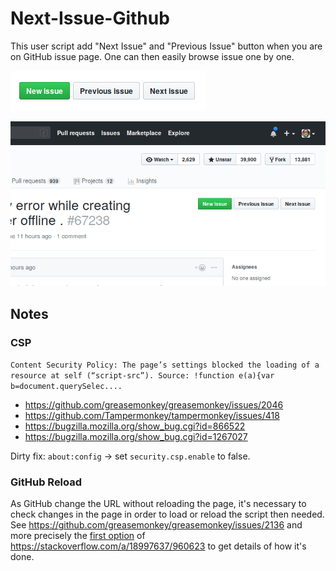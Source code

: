 # Next-Issue-Github

This user script add "Next Issue" and "Previous Issue" button when you are on
GitHub issue page. One can then easily browse issue one by one.

![GitHub Next Issue Screenshot](GitHubNextIssue.png)

![GitHub Next Issue Screenshot](GitHubNextIssue2.png)


## Notes

### CSP
`Content Security Policy: The page’s settings blocked the loading of a resource at self (“script-src”). Source: !function e(a){var b=document.querySelec....`

  * https://github.com/greasemonkey/greasemonkey/issues/2046
  * https://github.com/Tampermonkey/tampermonkey/issues/418
  * https://bugzilla.mozilla.org/show_bug.cgi?id=866522
  * https://bugzilla.mozilla.org/show_bug.cgi?id=1267027
  
Dirty fix: `about:config` → set `security.csp.enable` to false.
  
### GitHub Reload
As GitHub change the URL without reloading the page, it's necessary to check 
changes in the page in order to load or reload the script then needed.
See https://github.com/greasemonkey/greasemonkey/issues/2136 and more precisely
the [first option](https://stackoverflow.com/questions/17385145/scriptish-script-needs-the-page-refreshed-to-run/17385193#17385193) of https://stackoverflow.com/a/18997637/960623 to get details of how it's done.
